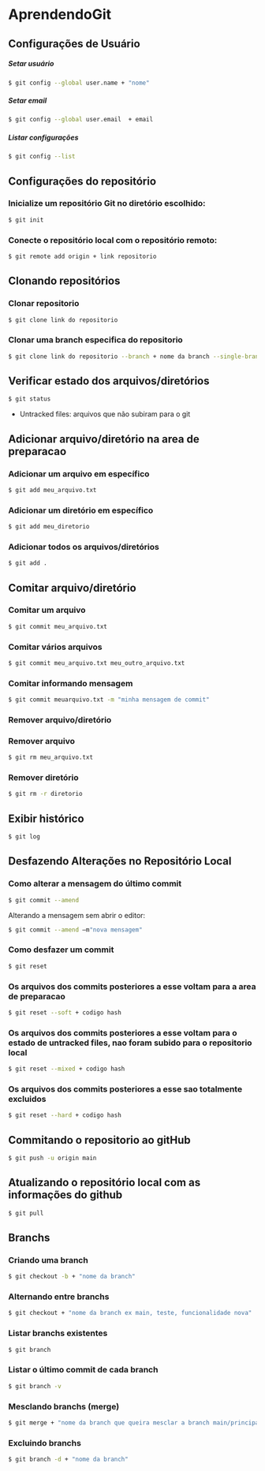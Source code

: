 # AprendendoGit

## Configurações de Usuário

##### Setar usuário
```bash
$ git config --global user.name + "nome"
```	

##### Setar email
```bash
$ git config --global user.email  + email
```	

##### Listar configurações
```bash
$ git config --list
```

## Configurações do repositório

### Inicialize um repositório Git no diretório escolhido:
```bash
$ git init
```

### Conecte o repositório local com o repositório remoto:
```bash
$ git remote add origin + link repositorio
```

## Clonando repositórios

### Clonar repositorio
```bash
$ git clone link do repositorio
```

### Clonar uma branch especifica do repositorio
```bash
$ git clone link do repositorio --branch + nome da branch --single-branch
```

## Verificar estado dos arquivos/diretórios
```bash
$ git status
```
- Untracked files: arquivos que não subiram para o git


## Adicionar arquivo/diretório na area de preparacao

### Adicionar um arquivo em específico
```bash
$ git add meu_arquivo.txt
```

### Adicionar um diretório em específico
```bash
$ git add meu_diretorio
```

### Adicionar todos os arquivos/diretórios
```bash
$ git add .
```	

## Comitar arquivo/diretório

### Comitar um arquivo
```bash
$ git commit meu_arquivo.txt
```	

### Comitar vários arquivos
```bash
$ git commit meu_arquivo.txt meu_outro_arquivo.txt
```

### Comitar informando mensagem
```bash
$ git commit meuarquivo.txt -m "minha mensagem de commit"
```

### Remover arquivo/diretório

### Remover arquivo
```bash
$ git rm meu_arquivo.txt
```

### Remover diretório
```bash
$ git rm -r diretorio
```


## Exibir histórico
	
```bash
$ git log
```    

## Desfazendo Alterações no Repositório Local

### Como alterar a mensagem do último commit
```bash
$ git commit --amend
```

Alterando a mensagem sem abrir o editor:  
```bash
$ git commit --amend –m"nova mensagem"
```

### Como desfazer um commit
```bash
$ git reset
```

### Os arquivos dos commits posteriores a esse voltam para a area de preparacao
```bash
$ git reset --soft + codigo hash
```

### Os arquivos dos commits posteriores a esse voltam para o estado de untracked files, nao foram subido para o repositorio local
```bash
$ git reset --mixed + codigo hash
```

### Os arquivos dos commits posteriores a esse sao totalmente excluidos
```bash
$ git reset --hard + codigo hash
```

## Commitando o repositorio ao gitHub

```bash
$ git push -u origin main
```

## Atualizando o repositório local com as informações do github

```bash
$ git pull
```

## Branchs

### Criando uma branch

```bash
$ git checkout -b + "nome da branch"
```

### Alternando entre branchs

```bash
$ git checkout + "nome da branch ex main, teste, funcionalidade nova"
```

### Listar branchs existentes
```bash
$ git branch
```

### Listar o último commit de cada branch 
```bash
$ git branch -v
```

### Mesclando branchs (merge)
```bash
$ git merge + "nome da branch que queira mesclar a branch main/principal"
```

### Excluindo branchs
```bash
$ git branch -d + "nome da branch"
```